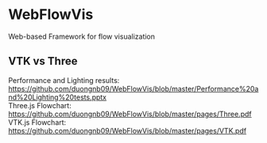 # WebFlowVis
Web-based Framework for flow visualization
## VTK vs Three
Performance and Lighting results: https://github.com/duongnb09/WebFlowVis/blob/master/Performance%20and%20Lighting%20tests.pptx  
Three.js Flowchart: https://github.com/duongnb09/WebFlowVis/blob/master/pages/Three.pdf  
VTK.js Flowchart: https://github.com/duongnb09/WebFlowVis/blob/master/pages/VTK.pdf
